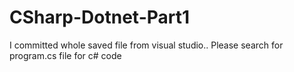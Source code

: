 # CSharp-Dotnet-Part1

I committed whole saved file from visual studio..
Please search for program.cs file for c# code
